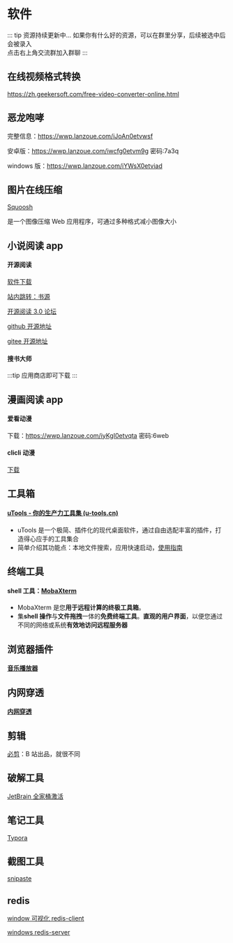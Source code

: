 # 软件

::: tip 资源持续更新中...
如果你有什么好的资源，可以在群里分享，后续被选中后会被录入 <br>
点击右上角交流群加入群聊
:::

## 在线视频格式转换

https://zh.geekersoft.com/free-video-converter-online.html

## 恶龙咆哮

完整信息：https://wwp.lanzoue.com/iJoAn0etvwsf

安卓版：https://wwp.lanzoue.com/iwcfg0etvm9g
密码:7a3q

windows 版：https://wwp.lanzoue.com/iYWsX0etviad

## 图片在线压缩

[Squoosh](https://squoosh.app/)

是一个图像压缩 Web 应用程序，可通过多种格式减小图像大小

## 小说阅读 app

#### 开源阅读

[软件下载](https://kunfei.lanzoui.com/b0f810h4b)

[站内跳转：书源](/book/booksource.md#源仓库)

[开源阅读 3.0 论坛](https://www.5yd.cc/thread-38.htm)

[github 开源地址](https://github.com/gedoor/legado)

[gitee 开源地址](https://gitee.com/mirrors/Legado?_from=gitee_search#%E9%98%85%E8%AF%BB30)

#### 搜书大师

:::tip
应用商店即可下载
:::

## 漫画阅读 app

#### 爱看动漫

下载：https://wwp.lanzoue.com/iyKgI0etvqta
密码:6web

#### clicli 动漫

[下载](https://clicli.app/)

## 工具箱

#### [uTools - 你的生产力工具集 (u-tools.cn)](https://open.u-tools.cn/199327.html)

- uTools 是一个极简、插件化的现代桌面软件，通过自由选配丰富的插件，打造得心应手的工具集合
- 简单介绍其功能点：本地文件搜索，应用快速启动，[使用指南](https://u.tools/docs/guide/about-uTools.html#utools-%E6%98%AF%E4%BB%80%E4%B9%88)

## 终端工具

#### shell 工具：[MobaXterm](https://mobaxterm.mobatek.net/)

- MobaXterm 是您**用于远程计算的终极工具箱**。
- 集**shell 操作**与**文件拖拽**一体的**免费终端工具**。**直观的用户界面**，以便您通过不同的网络或系统**有效地访问远程服务器**

## 浏览器插件

#### [音乐播放器](https://listen1.github.io/listen1/)

## 内网穿透

#### [内网穿透](https://www.i996.me/)

<!-- ## VPN

给大家安利个神奇的软件，永久免费使用！
速度超快，秒开油管、Ins，还能看奈飞、Hulu、HBO、动画疯、TVB、Apple TV...
地区很丰富，香港、台湾、美国原生、日本原生全都有。
立即使用老王vpn: http://mx6.ww.laowang123.cc:9998/invite?code=xsfqgor9  -->

## 剪辑

[必剪](https://bcut.drawyoo.com/)：B 站出品，就很不同

## 破解工具

[JetBrain 全家桶激活](https://idea.medeming.com/1172.html)

## 笔记工具

[Typora](https://typoraio.cn/releases/all)

## 截图工具

[snipaste](https://www.snipaste.com/)

## redis

[window 可视化 redis-client](https://github.com/qishibo/AnotherRedisDesktopManager/releases)

[windows redis-server](https://github.com/MicrosoftArchive/redis/releases)
